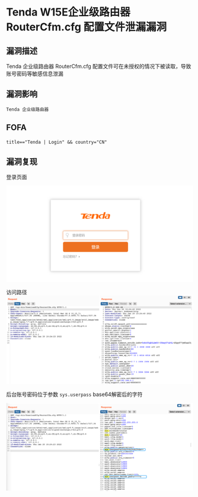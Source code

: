 # Tenda W15E企业级路由器 RouterCfm.cfg 配置文件泄漏漏洞

## 漏洞描述

Tenda 企业级路由器 RouterCfm.cfg 配置文件可在未授权的情况下被读取，导致账号密码等敏感信息泄漏

## 漏洞影响

```
Tenda 企业级路由器
```

## FOFA

```
title=="Tenda | Login" && country="CN"
```

## 漏洞复现

登录页面

![image-20220519181331832](./images/202205191813876.png)

访问路径![image-20220519181508329](./images/202205191815422.png)

后台账号密码位于参数 `sys.userpass` base64解密后的字符

![image-20220519181456848](./images/202205191814923.png)